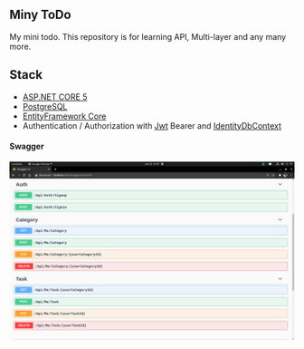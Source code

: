 ## Miny ToDo
My mini todo.
This repository is for learning API, Multi-layer and any many more.

## Stack
* [ASP.NET CORE 5](https://dotnet.microsoft.com/apps/aspnet "ASP.NET CORE 5")
* [PostgreSQL](https://www.postgresql.org/ "PostgreSQL")
* [EntityFramework Core](https://www.nuget.org/packages/Microsoft.EntityFrameworkCore "EntityFramework Core")
* Authentication / Authorization with [Jwt](https://jwt.io/ "Jwt") Bearer and [IdentityDbContext](https://docs.microsoft.com/en-us/dotnet/api/microsoft.aspnetcore.identity.entityframeworkcore.identitydbcontext?view=aspnetcore-5.0 "IdentityDbContext")

#### Swagger
![Swagger](https://github.com/halilkocaoz/miny-todo/blob/main/readme/swagger.png "Swagger")
